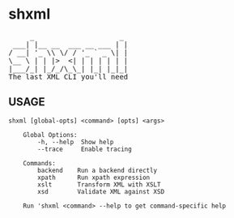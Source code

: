# shxml

<!-- BEGIN-BANNER -f "standard" -w "<pre>" "The last XML CLI you'll need</pre>" "shxml" -->
<pre>
     _                    _ 
 ___| |__ __  ___ __ ___ | |
/ __| '_ \\ \/ / '_ ` _ \| |
\__ \ | | |>  <| | | | | | |
|___/_| |_/_/\_\_| |_| |_|_|
The last XML CLI you'll need</pre>

<!-- END-BANNER -->

## USAGE

<!-- BEGIN-EVAL ./bin/shxml --help |sed 's,^,    ,' -->
    shxml [global-opts] <command> [opts] <args>
        
        Global Options:
            -h, --help	Show help
            --trace		Enable tracing
    
        Commands:
            backend    Run a backend directly
            xpath      Run xpath expression
            xslt       Transform XML with XSLT
            xsd        Validate XML against XSD
    
        Run 'shxml <command> --help to get command-specific help

<!-- END-EVAL -->
